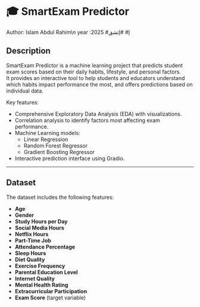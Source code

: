 # 🎓 SmartExam Predictor

Author: Islam Abdul Rahim\n
year :2025
#إ#
#إثشق
## Description
SmartExam Predictor is a machine learning project that predicts student exam scores based on their daily habits, lifestyle, and personal factors.  
It provides an interactive tool to help students and educators understand which habits impact performance the most, and offers predictions based on individual data.  

Key features:
- Comprehensive Exploratory Data Analysis (EDA) with visualizations.
- Correlation analysis to identify factors most affecting exam performance.
- Machine Learning models:
  - Linear Regression
  - Random Forest Regressor
  - Gradient Boosting Regressor
- Interactive prediction interface using Gradio.

---

## Dataset
The dataset includes the following features:
- **Age**
- **Gender**
- **Study Hours per Day**
- **Social Media Hours**
- **Netflix Hours**
- **Part-Time Job**
- **Attendance Percentage**
- **Sleep Hours**
- **Diet Quality**
- **Exercise Frequency**
- **Parental Education Level**
- **Internet Quality**
- **Mental Health Rating**
- **Extracurricular Participation**
- **Exam Score** (target variable)
